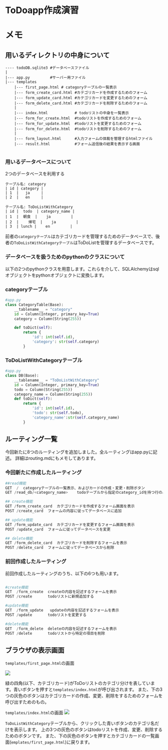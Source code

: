 # ToDoapp作成演習

# メモ
## 用いるディレクトリの中身について
```
---- todoDB.sqlite3 #データベースファイル
|
|--- app.py         #サーバー用ファイル
|--- templates
    |--- first_page.html # categoryテーブルの一覧表示
    |--- form_create_card.html #カテゴリカードを作成するためのフォーム
    |--- form_update_card.html #カテゴリカードを変更するためのフォーム
    |--- form_delete_card.html #カテゴリカードを削除するためのフォーム
    |
    |--- index.html            # todoリストの中身を一覧表示
    |--- form_for_create.html  #todoリストを作成するためのフォーム
    |--- form_for_update.html  #todoリストを変更するためのフォーム
    |--- form_for_delete.html  #todoリストを削除するためのフォーム
    |
    |--- form_layout.html      #入力フォームの体裁を管理するhtmlファイル
    |--- result.html           #フォーム送信後の結果を表示する画面


```
### 用いるデータベースについて
2つのデータベースを利用する
```
テーブル名: category
| id | category |
| 1  |   ja     |
| 2  |   en     |
```
```
テーブル名: ToDoListWithCategory
| id |  todo  | category_name |
| 1  |  朝食  |    ja         |
| 2  | 　　帰宅  |    ja         |
| 3  | lunch |    en         |
```
前者の```categoryテーブル```はカテゴリカードを管理するためのデータベースで、後者の```ToDoListWithCategoryテーブル```はToDoListを管理するデータベースです。

### データベースを扱うためのpythonのクラスについて
以下の2つのpythonクラスを用意します。これらを介して、SQLAlchemyはsqlオブジェクトをpythonオブジェクトに変換します。
### categoryテーブル
```python
#app.py
class CategoryTable(Base):
    __tablename__ = "category"
    id = Column(Integer, primary_key=True)
    category = Column(String(255))

    def toDict(self):
        return {
            'id': int(self.id),
            'category': str(self.category)
        }
```
### ToDoListWithCategoryテーブル
```python
#app.py
class DB(Base):
    __tablename__ = "ToDoListWithCategory"
    id = Column(Integer, primary_key=True)
    todo = Column(String(255))
    category_name = Column(String(255))
    def toDict(self):
        return {
            'id': int(self.id),
            'todo': str(self.todo),
            'category_name':str(self.category_name)
        }
```


## ルーティング一覧
今回新たに8つのルーティングを追加しました。全ルーティングはapp.pyに記述。
詳細はrouting.mdにもメモしてあります。

### 今回新たに作成したルーティング
```python
##read機能
GET  /  categoryテーブルの一覧表示、およびカードの作成・変更・削除ボタン
GET /read_db/<category_name>    todoテーブルから指定のcategory_idを持つ行のみを抽出して表示

## create機能
GET /form_create_card  カテゴリカードを作成するフォーム画面を表示
POST /create_card  フォームの内容に従ってデータベースに追加

## update機能
GET /form_update_card  カテゴリカードを変更するフォーム画面を表示
POST /update_card  フォームに従ってデータベースを変更

## delete機能
GET /form_delete_card  カテゴリカードを削除するフォームを表示
POST /delete_card  フォームに従ってデータベースから削除

```

### 前回作成したルーティング
前回作成したルーティングのうち、以下の6つも用います。
```python

#create機能
GET  /form_create  createの内容を記述するフォームを表示
POST /create       todoリストに新規追加する

#update機能
GET  /form_update   updateの内容を記述するフォームを表示
POST /update       todoリストを変更する

#delete機能
GET  /form_delete  deleteの内容を記述するフォームを表示
POST /delete       todoリストから特定の項目を削除

```

## ブラウザの表示画面
```templates/first_page.html```の画面

<img src="https://user-images.githubusercontent.com/70735561/146122758-d89453a8-8226-46d6-8cf2-19d3ebf0909e.png">


緑の四角(以下、カテゴリカード)がToDoリストのカテゴリ分けを表しています。青いボタンを押すと```templates/index.html```が呼び出されます。
また、下の3つの灰色のボタンはカテゴリカードの作成、変更、削除をするためのフォームを呼び出すためのもの。

```templates/index.html```の画面
<img src="https://user-images.githubusercontent.com/70735561/146122991-3457c62c-d357-4bf4-8855-12cc6beb9345.png">

```ToDoListWithCategory```テーブルから、クリックした青いボタンのカテゴリ名だけを表示します。
上の3つの灰色のボタンはtodoリストを作成、変更、削除するためのボタンです。
また、下の灰色のボタンを押すとカテゴリカードの一覧画面(```emplates/first_page.html```)に戻ります。

